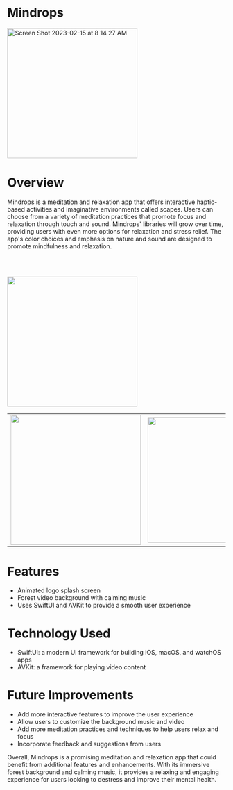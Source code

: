 # Mindrops

<img width="300" alt="Screen Shot 2023-02-15 at 8 14 27 AM" src="https://gcdnb.pbrd.co/images/xOXhM9MK4dDt.png?o=1">

# <b>Overview</b>

Mindrops is a meditation and relaxation app that offers interactive haptic-based activities and imaginative environments called scapes. Users can choose from a variety of meditation practices that promote focus and relaxation through touch and sound. Mindrops' libraries will grow over time, providing users with even more options for relaxation and stress relief. The app's color choices and emphasis on nature and sound are designed to promote mindfulness and relaxation. 

<br/><br/>

<img width="300px; height: 500px;" alt="" src="https://gcdnb.pbrd.co/images/jTCohoUYl8zv.png?o=1">

<table>
<tr>
<td>
<img width="300px; height: 500px;" alt="" src="https://gcdnb.pbrd.co/images/MJsE0VF8Hp5w.png?o=1">

<td>

<img width="290" alt="" src="https://gcdnb.pbrd.co/images/G4ALELWBUESj.png?o=1">

<td>
<tr>

<table>

# Features
- Animated logo splash screen
- Forest video background with calming music
- Uses SwiftUI and AVKit to provide a smooth user experience

# Technology Used
- SwiftUI: a modern UI framework for building iOS, macOS, and watchOS apps
- AVKit: a framework for playing video content

# Future Improvements

- Add more interactive features to improve the user experience
- Allow users to customize the background music and video
- Add more meditation practices and techniques to help users relax and focus
- Incorporate feedback and suggestions from users

Overall, Mindrops is a promising meditation and relaxation app that could benefit from additional features and enhancements. With its immersive forest background and calming music, it provides a relaxing and engaging experience for users looking to destress and improve their mental health.
